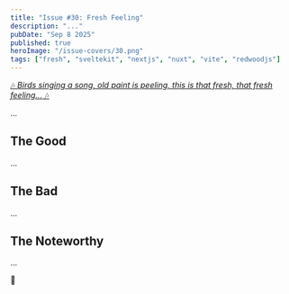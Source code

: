 ```yaml
---
title: "Issue #30: Fresh Feeling"
description: "..."
pubDate: "Sep 8 2025"
published: true
heroImage: "/issue-covers/30.png"
tags: ["fresh", "sveltekit", "nextjs", "nuxt", "vite", "redwoodjs"]
---
```


[🎶 _Birds singing a song, old paint is peeling, this is that fresh, that fresh feeling..._ 🎶](https://www.youtube.com/watch?v=4KtFxB1gxC4&list=PLYRq_7Yox1jDETeL_YgKUc8DXduCV9jA2&index=31)

...

## The Good

...

## The Bad

...

## The Noteworthy

...

👋
